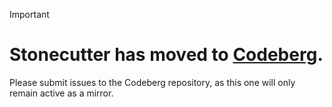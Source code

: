 > [!IMPORTANT]
> # Stonecutter has moved to [Codeberg](https://codeberg.org/stonecutter/intellij-plugin).
> Please submit issues to the Codeberg repository,
> as this one will only remain active as a mirror.
